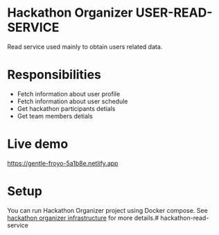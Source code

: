 # Hackathon Organizer USER-READ-SERVICE

Read service used mainly to obtain users related data.

# Responsibilities

- Fetch information about user profile
- Fetch information about user schedule
- Get hackathon participants detials
- Get team members detials

# Live demo

https://gentle-froyo-5a1b8e.netlify.app

# Setup

You can run Hackathon Organizer project using Docker compose. See [hackathon organizer infrastructure](https://github.com/hackathon-organizer/infrastructure) for more details.# hackathon-read-service

